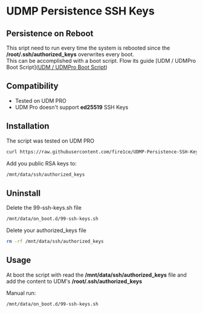 # UDMP Persistence SSH Keys

## Persistence on Reboot

This sript need to run every time the system is rebooted since the __/root/.ssh/authorized_keys__ overwrites every boot.  
This can be accomplished with a boot script. Flow its guide [UDM / UDMPro Boot Script]([UDM / UDMPro Boot Script](https://github.com/boostchicken-dev/udm-utilities/tree/master/on-boot-script))

## Compatibility

  * Tested on UDM PRO
  * UDM Pro doesn't support __ed25519__ SSH Keys

## Installation

The script was tested on UDM PRO

```bash
curl https://raw.githubusercontent.com/fire1ce/UDMP-Persistence-SSH-Keys/main/install.sh | bash 
```

Add you public RSA keys to:

```bash
/mnt/data/ssh/authorized_keys
```

## Uninstall

Delete the 99-ssh-keys.sh file

```bash
/mnt/data/on_boot.d/99-ssh-keys.sh
```

Delete your authorized_keys file

```bash
rm -rf /mnt/data/ssh/authorized_keys
```

## Usage

At boot the script with read the __/mnt/data/ssh/authorized_keys__ file and add the content to UDM's __/root/.ssh/authorized_keys__

Manual run:

```bash
/mnt/data/on_boot.d/99-ssh-keys.sh
```
